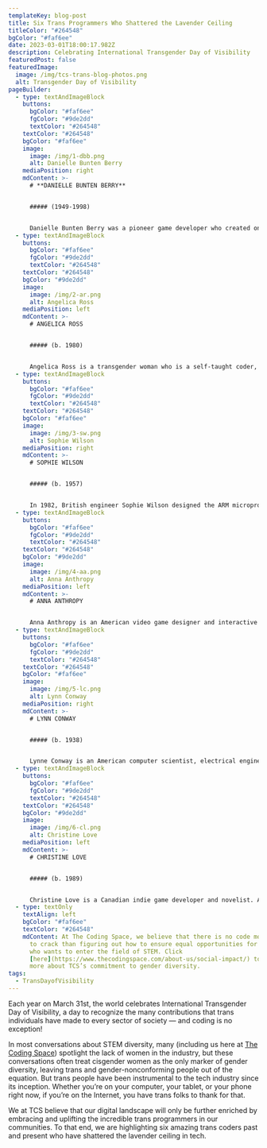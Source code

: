 ```yaml
---
templateKey: blog-post
title: Six Trans Programmers Who Shattered the Lavender Ceiling
titleColor: "#264548"
bgColor: "#faf6ee"
date: 2023-03-01T18:00:17.982Z
description: Celebrating International Transgender Day of Visibility
featuredPost: false
featuredImage:
  image: /img/tcs-trans-blog-photos.png
  alt: Transgender Day of Visibility
pageBuilder:
  - type: textAndImageBlock
    buttons:
      bgColor: "#faf6ee"
      fgColor: "#9de2dd"
      textColor: "#264548"
    textColor: "#264548"
    bgColor: "#faf6ee"
    image:
      image: /img/1-dbb.png
      alt: Danielle Bunten Berry
    mediaPosition: right
    mdContent: >-
      # **DANIELLE BUNTEN BERRY**


      ##### (1949-1998)


      Danielle Bunten Berry was a pioneer game developer who created one of the first successful multiplayer games on the Atari platform. Decades before blockbuster multiplayer games like League of Legends came to dominate gaming, Bunten Berry designed the groundbreaking multiplayer game [M.U.L.E](https://en.wikipedia.org/wiki/M.U.L.E.). M.U.L.E. sold 30,000 copies across various computer platforms and, over the years, it has emerged as one of the greatest influences on the genre's greatest designers. Ahead of her time in more ways than one, Bunten Berry insisted that the future of gaming was interconnectedness, and her vision has proved incredibly prescient. In 1998, she was awarded the [Lifetime Achievement Award](https://www.gamechoiceawards.com/archive/lifetime) by the Computer Game Developers Association. In 2007, the Academy of Interactive Arts & Sciences chose Berry as the 10th inductee into its [Hall of Fame](https://www.interactive.org/special_awards/).
  - type: textAndImageBlock
    buttons:
      bgColor: "#faf6ee"
      fgColor: "#9de2dd"
      textColor: "#264548"
    textColor: "#264548"
    bgColor: "#9de2dd"
    image:
      image: /img/2-ar.png
      alt: Angelica Ross
    mediaPosition: left
    mdContent: >-
      # ANGELICA ROSS


      ##### (b. 1980)


      Angelica Ross is a transgender woman who is a self-taught coder, web developer, trans advocate, and actor in Pose and American Horror Story. She also founded [TransTech Social Enterprises](https://transtechsocial.org/), an incubator that offers tech training to underserved LGBTQ communities “with a focus on economically empowering” transgender men and women. Ross hopes to inspire more people in marginalized communities to pick up coding skills: "So many times, LGBTQ+ and marginalized people are not afforded the opportunities to be creative because life is always at our heels … but technology is that one thing that can give you your creativity back."
  - type: textAndImageBlock
    buttons:
      bgColor: "#faf6ee"
      fgColor: "#9de2dd"
      textColor: "#264548"
    textColor: "#264548"
    bgColor: "#faf6ee"
    image:
      image: /img/3-sw.png
      alt: Sophie Wilson
    mediaPosition: right
    mdContent: >-
      # SOPHIE WILSON


      ##### (b. 1957)


      In 1982, British engineer Sophie Wilson designed the ARM microprocessor core, which was a milestone in British engineering and is now used in thousands of devices, including smartphones, tablets, gaming consoles and broadband routers. Because of this, Wilson is said to be one of the architects of the modern world. When Wilson designed the ARM microprocessor, she found an ingenious way to increase the device’s power without creating needless complexity that hampered the processor’s speed. Wilson is currently a director at the technology conglomerate Broadcom Inc. She was awarded the [Fellow Award by the Computer History Museum in California](https://computerhistory.org/press-releases/2012-fellows/) in 2012 for her work on the ARM processor architecture.” She also received the 2014 [Lovie Lifetime Achievement Award](https://winners.lovieawards.com/?_ga=2.215503255.1417932021.1646097479-592178361.1646097479#!y=2014) in acknowledgement for her invention of the ARM processor, and, in 2020, she was honored as a [Distinguished Fellow](https://www.bcs.org/events/awards-and-competitions/distinguished-fellowship-distfbcs/roll-of-distinguished-fellows/) of the British Computer Society.
  - type: textAndImageBlock
    buttons:
      bgColor: "#faf6ee"
      fgColor: "#9de2dd"
      textColor: "#264548"
    textColor: "#264548"
    bgColor: "#9de2dd"
    image:
      image: /img/4-aa.png
      alt: Anna Anthropy
    mediaPosition: left
    mdContent: >-
      # ANNA ANTHROPY


      Anna Anthropy is an American video game designer and interactive fiction author. She is currently the game designer in residence at the [DePaul University College of Computing and Digital Media](https://www.cdm.depaul.edu/Faculty-and-Staff/pages/faculty-info.aspx?fid=1354). In 2012, she released [Dys4ia](https://freegames.org/dys4ia/), an autobiographical game about her journey with hormone replacement therapy that is designed to give the player a sense of her experiences as a trans woman. Anthropy's first book, [Rise of the Videogame Zinesters](https://cafeconlibrosbooks.indielite.org/book/9781609803728), was published in 2012. In the book, Anthropy defends the cultural and artistic value of video games and emphasizes the need for a more diverse cast of voices in game development and design.
  - type: textAndImageBlock
    buttons:
      bgColor: "#faf6ee"
      fgColor: "#9de2dd"
      textColor: "#264548"
    textColor: "#264548"
    bgColor: "#faf6ee"
    image:
      image: /img/5-lc.png
      alt: Lynn Conway
    mediaPosition: right
    mdContent: >-
      # LYNN CONWAY


      ##### (b. 1938)


      Lynne Conway is an American computer scientist, electrical engineer, inventor, and transgender activist who conceived ideas that disruptively changed the entire tech industry. She revolutionized information technology by inventing new methods that greatly simplified the design and fabrication of complex microchips. Throughout her career, she shared her knowledge with young people in STEM, both as a university professor and as an author of the seminal textbook on microchip engineering. Her work paved the way for the modern microchips found in almost all high-technology systems, including computers, mobile phones, and the internet. In 2020, 52 years after IBM fired her for being transgender, IBM publicly apologized to Conway and awarded her the rare [IBM Lifetime Achievement Award](https://www.nytimes.com/2020/11/21/business/lynn-conway-ibm-transgender.html).
  - type: textAndImageBlock
    buttons:
      bgColor: "#faf6ee"
      fgColor: "#9de2dd"
      textColor: "#264548"
    textColor: "#264548"
    bgColor: "#9de2dd"
    image:
      image: /img/6-cl.png
      alt: Christine Love
    mediaPosition: left
    mdContent: >-
      # CHRISTINE LOVE


      ##### (b. 1989)


      Christine Love is a Canadian indie game developer and novelist. As a game designer, Love specializes in “visual novels”, a specific sub-genre of video games that emphasizes text-based story over gameplay. She first rose to prominence in 2010 with the release of her first major game, [Digital: A Love Story](https://scoutshonour.com/digital/), which tells the story of the protagonist's online relationship with a girl named *Emilia, and a mystery surrounding the murders of several AI programs. She then went on to release a number of sequels to Digital, including [don’t take it personally, babe, it just ain’t your story](https://scoutshonour.com/donttakeitpersonallybabeitjustaintyourstory/) and [Analogue: a Hate Story](https://store.steampowered.com/app/209370/Analogue_A_Hate_Story/), both of which proved wildly popular and garnered wide critical acclaim, with don’t take it personally winning The Daily Telegraph’s award for ["Best Script"](https://www.telegraph.co.uk/technology/video-games/8974993/Telegraph-video-game-awards-2011.html) in its video game awards of 2011. Love describes her games as being about "our relationship with technology, about human relationships in general, and about seeing things from different perspectives.”
  - type: textOnly
    textAlign: left
    bgColor: "#faf6ee"
    textColor: "#264548"
    mdContent: At The Coding Space, we believe that there is no code more important
      to crack than figuring out how to ensure equal opportunities for everyone
      who wants to enter the field of STEM. Click
      [here](https://www.thecodingspace.com/about-us/social-impact/) to learn
      more about TCS’s commitment to gender diversity.
tags:
  - TransDayofVisibility
---
```

Each year on March 31st, the world celebrates International Transgender Day of Visibility, a day to recognize the many contributions that trans individuals have made to every sector of society — and coding is no exception!

In most conversations about STEM diversity, many (including us here at [The Coding Space](https://www.thecodingspace.com/about-us/social-impact/)) spotlight the lack of women in the industry, but these conversations often treat cisgender women as the only marker of gender diversity, leaving trans and gender-nonconforming people out of the equation. But trans people have been instrumental to the tech industry since its inception. Whether you’re on your computer, your tablet, or your phone right now, if you’re on the Internet, you have trans folks to thank for that.

We at TCS believe that our digital landscape will only be further enriched by embracing and uplifting the incredible trans programmers in our communities. To that end, we are highlighting six amazing trans coders past and present who have shattered the lavender ceiling in tech.